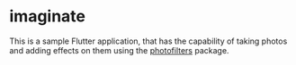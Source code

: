 # imaginate
This is a sample Flutter application, that has the capability of taking photos and adding effects on them using the [photofilters](https://pub.dartlang.org/packages/photofilters) package.

